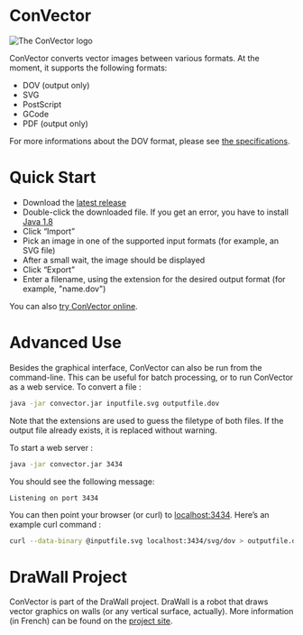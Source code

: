 ConVector
=========

![The ConVector logo](http://drawall.cc/wordpress/wp-content/uploads/2015/01/convector_logo21.png)

ConVector converts vector images between various formats. At the moment, it supports the following formats:
- DOV (output only)
- SVG
- PostScript
- GCode
- PDF (output only)

For more informations about the DOV format, please see [the specifications](https://github.com/DraWallPlotter/ConVector/blob/master/doc/Specs.md).

Quick Start
===========

- Download the [latest release](https://github.com/DraWallPlotter/ConVector/releases/download/v0.4.0/convector-0.4.0.jar)
- Double-click the downloaded file. If you get an error, you have to install [Java 1.8](https://www.java.com/en/download/manual.jsp)
- Click “Import”
- Pick an image in one of the supported input formats (for example, an SVG file)
- After a small wait, the image should be displayed
- Click “Export”
- Enter a filename, using the extension for the desired output format (for example, "name.dov")

You can also [try ConVector online](http://convector.drawall.cc).

Advanced Use
============

Besides the graphical interface, ConVector can also be run from the command-line. This can be useful for batch processing, or to run ConVector as a web service.
To convert a file :

```sh
java -jar convector.jar inputfile.svg outputfile.dov
```

Note that the extensions are used to guess the filetype of both files. If the output file already exists, it is replaced without warning.

To start a web server :

```sh
java -jar convector.jar 3434
```

You should see the following message:

```
Listening on port 3434
```

You can then point your browser (or curl) to [localhost:3434](http://localhost:3434). Here’s an example curl command :
```sh
curl --data-binary @inputfile.svg localhost:3434/svg/dov > outputfile.dov
```

DraWall Project
===============

ConVector is part of the DraWall project. DraWall is a robot that draws vector graphics on walls (or any vertical surface, actually).
More information (in French) can be found on the [project site](http://www.drawall.cc).
